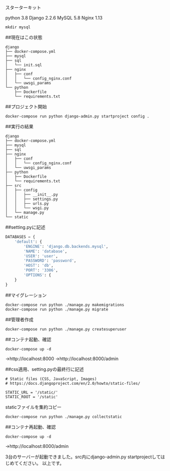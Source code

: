 スターターキット

python 3.8
Django 2.2.6
MySQL 5.8
Nginx 1.13

```
mkdir mysql
```
##現在はこの状態

```
django
├── docker-compose.yml
├── mysql
├── sql
│   └── init.sql
├── nginx
│   ├── conf
│   │   └── config_nginx.conf
│   └── uwsgi_params
└── python
    ├── Dockerfile
    └── requirements.txt
```

##プロジェクト開始

```
docker-compose run python django-admin.py startproject config .
```

##実行の結果

```
django
├── docker-compose.yml
├── mysql
├── sql
├── nginx
│   ├── conf
│   │   └── config_nginx.conf
│   └── uwsgi_params
├── python
│   ├── Dockerfile
│   └── requirements.txt
├── src
│   ├── config
│   │   ├── __init__.py
│   │   ├── settings.py
│   │   ├── urls.py
│   │   └── wsgi.py
│   └── manage.py
└── static
```

##setting.pyに記述

```setting.py
DATABASES = {
    'default': {
        'ENGINE': 'django.db.backends.mysql',
        'NAME': 'database',
        'USER': 'user',
        'PASSWORD': 'password',
        'HOST': 'db',
        'PORT': '3306',
        'OPTIONS': {
    }
}
```

##マイグレーション

```
docker-compose run python ./manage.py makemigrations
docker-compose run python ./manage.py migrate
```

##管理者作成

```
docker-compose run python ./manage.py createsuperuser
```

##コンテナ起動、確認

```
docker-compose up -d
```

→http://localhost:8000
→http://localhost:8000/admin

##css適用、setting.pyの最終行に記述

```
# Static files (CSS, JavaScript, Images)
# https://docs.djangoproject.com/en/2.0/howto/static-files/

STATIC_URL = '/static/'
STATIC_ROOT = '/static'
```

staticファイルを集約コピー

```
docker-compose run python ./manage.py collectstatic
```

##コンテナ再起動、確認

```
docker-compose up -d
```
→http://localhost:8000/admin

3台のサーバーが起動できました。src内にdjango-admin.py startprojectしてはじめてください。
以上です。
